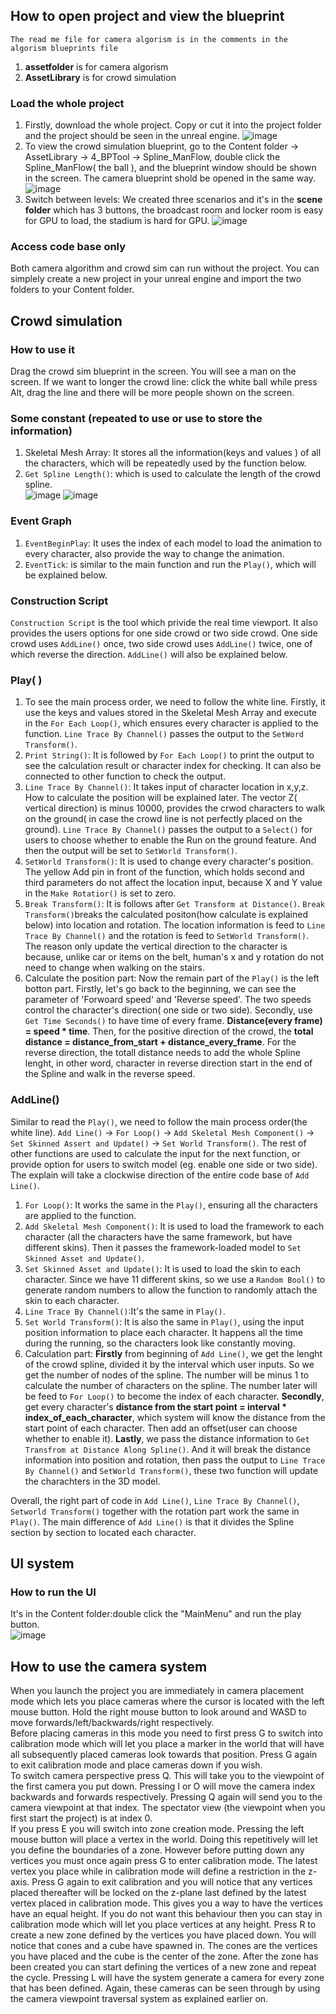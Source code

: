 ## How to open project and view the blueprint
    The read me file for camera algorism is in the comments in the algorism blueprints file
1. **assetfolder** is for camera algorism
2. **AssetLibrary** is for crowd simulation
### Load the whole project
1. Firstly, download the whole project. Copy or cut it into the project folder and the project should be seen in the unreal engine.
  ![image](https://github.com/1COASTLINE1/Blueprints_code/blob/main/Screen%20shot/3.png)
3. To view the crowd simulation blueprint, go to the Content folder -> AssetLibrary -> 4_BPTool -> Spline_ManFlow, double click the Spline_ManFlow( the ball ), and the blueprint window should be shown in the screen. The camera blueprint shold be opened in the same way.  
   ![image](https://github.com/1COASTLINE1/Blueprints_code/blob/main/Screen%20shot/4.png)
5. Switch between levels: We created three scenarios and it's in the **scene folder** which has 3 buttons, the broadcast room and locker room is easy for GPU to load, the stadium is hard for GPU.
   ![image](https://github.com/1COASTLINE1/Blueprints_code/blob/main/Screen%20shot/5.png)
### Access code base only
Both camera algorithm and crowd sim can run without the project. You can simplely create a new project in your unreal engine and import the two folders to your Content folder.
## Crowd simulation
### How to use it
Drag the crowd sim blueprint in the screen. You will see a man on the screen. If we want to longer the crowd line: click the white ball while press Alt, drag the line and there will be more people shown on the screen.
### Some constant (repeated to use or use to store the information) 
1. Skeletal Mesh Array: It stores all the information(keys and values ) of all the characters, which will be repeatedly used by the function below. 
2. `Get Spline Length()`: which is used to calculate the length of the crowd spline.  
![image](https://github.com/1COASTLINE1/Blueprints_code/blob/main/Screen%20shot/1.png)
![image](https://github.com/1COASTLINE1/Blueprints_code/blob/main/Screen%20shot/2.png) 
### Event Graph
1. `EventBeginPlay`: It uses the index of each model to load the animation to every character, also provide the way to change the animation.
2. `EventTick`: is similar to the main function and run the `Play()`, which will be explained below. 
### Construction Script
`Construction Script` is the tool which privide the real time viewport. It also provides the users options for one side crowd or two side crowd. One side crowd uses `AddLine()` once, two side crowd uses `AddLine()` twice, one of which reverse the direction. `AddLine()` will also be explained below.
### Play( )
1. To see the main process order, we need to follow the white line. Firstly, it use the keys and values stored in the Skeletal Mesh Array and execute in the `For Each Loop()`, which ensures every character is applied to the function. `Line Trace By Channel()` passes the output to the `SetWord Transform()`.
2. `Print String()`: It is followed by `For Each Loop()` to print the output to see the calculation result or character index for checking. It can also be connected to other function to check the output.
3. `Line Trace By Channel()`: It takes input of character location in x,y,z. How to calculate the position will be explained later. The vector Z( vertical direction) is minus 10000, provides the crwod characters to walk on the ground( in case the crowd line is not perfectly placed on the ground). `Line Trace By Channel()` passes the output to a `Select()` for users to choose whether to enable the Run on the ground feature. And then the output will be set to `SetWorld Transform()`.
4. `SetWorld Transform()`: It is used to change every character's position. The yellow Add pin in front of the function, which holds second and third parameters do not affect the location input, because X and Y value in the `Make Rotatior()` is set to zero.
5. `Break Transform()`: It is follows after `Get Transform at Distance()`. `Break Transform()`breaks the calculated positon(how calculate is explained below) into location and rotation. The location information is feed to `Line Trace By Channel()` and the rotation is feed to `SetWorld Transform()`. The reason only update the vertical direction to the character is because, unlike car or items on the belt, human's x and y rotation do not need to change when walking on the stairs.
6. Calculate the position part: Now the remain part of the `Play()` is the left botton part. Firstly, let's go back to the beginning, we can see the parameter of 'Forwoard speed' and 'Reverse speed'. The two speeds control the character's direction( one side or two side). Secondly, use `Get Time Seconds()` to have time of every frame. **Distance(every frame) =  speed * time**. Then, for the positive direction of the crowd, the **total distance = distance_from_start + distance_every_frame**. For the reverse direction, the totall distance needs to add the whole Spline lenght, in other word, character in reverse direction start in the end of the Spline and walk in the reverse speed.
### AddLine()
Similar to read the `Play()`, we need to follow the main process order(the white line). `Add Line()` -> `For Loop()` -> `Add Skeletal Mesh Component()` -> `Set Skinned Assert and Update()` -> `Set World Transform()`. The rest of other functions are used to calculate the input for the next function, or provide option for users to switch model (eg. enable one side or two side). The explain will take a clockwise direction of the entire code base of `Add Line()`.
1. `For Loop()`: It works the same in the `Play()`, ensuring all the characters are applied to the function.
2. `Add Skeletal Mesh Component()`: It is used to load the framework to each character (all the characters have the same framework, but have different skins). Then it passes the framework-loaded model to `Set Skinned Asset and Update()`.
3.   `Set Skinned Asset and Update()`: It is used to load the skin to each character. Since we have 11 different skins, so we use a `Random Bool()` to generate random numbers to allow the function to randomly attach the skin to each character.
4. `Line Trace By Channel()`:It's the same in `Play()`.
5. `Set World Transform()`: It is also the same in `Play()`, using the input position information to place each character. It happens all the time during the running, so the characters look like constantly moving.
6. Calculation part: **Firstly** from beginning of `Add Line()`, we get the lenght of the crowd spline, divided it by the interval which user inputs. So we get the number of nodes of the spline. The number will be minus 1 to calculate the number of characters on the spline. The number later will be feed to `For Loop()` to become the index of each character. **Secondly**, get every character's **distance from the start point = interval * index_of_each_character**, which system will know the distance from the start point of each character. Then add an offset(user can choose whether to enable it). **Lastly**, we pass the distance information to `Get Transfrom at Distance Along Spline()`. And it will break the distance information into position and rotation, then pass the output to `Line Trace By Channel()` and `SetWorld Transform()`, these two function will update the charachters in the 3D model.

Overall, the right part of code in `Add Line()`,  `Line Trace By Channel()`, `Setworld Transform()` together with the rotation part work the same in `Play()`.
The main difference of `Add Line()` is that it divides the Spline section by section to located each character.
## UI system
### How to run the UI 
It's in the Content folder:double click the "MainMenu" and run the play button.  
![image](https://github.com/1COASTLINE1/Blueprints_code/blob/main/Screen%20shot/ui.png) 

## How to use the camera system
When you launch the project you are immediately in camera placement mode which lets you place cameras where the cursor is located with the left mouse button. Hold the right mouse button to look around and WASD to move forwards/left/backwards/right respectively.  
Before placing cameras in this mode you need to first press G to switch into calibration mode which will let you place a marker in the world that will have all subsequently placed cameras look towards that position. Press G again to exit calibration mode and place cameras down if you wish.  
To switch camera perspective press Q. This will take you to the viewpoint of the first camera you put down. Pressing I or O will move the camera index backwards and forwards respectively. Pressing Q again will send you to the camera viewpoint at that index. The spectator view (the viewpoint when you first start the project) is at index 0.  
If you press E you will switch into zone creation mode. Pressing the left mouse button will place a vertex in the world. Doing this repetitively will let you define the boundaries of a zone. However before putting down any vertices you must once again press G to enter calibration mode. The latest vertex you place while in calibration mode will define a restriction in the z-axis. Press G again to exit calibration and you will notice that any vertices placed thereafter will be locked on the z-plane last defined by the latest vertex placed in calibration mode. This gives you a way to have the vertices have an equal height. If you do not want this behaviour then you can stay in calibration mode which will let you place vertices at any height. Press R to create a new zone defined by the vertices you have placed down. You will notice that cones and a cube have spawned in. The cones are the vertices you have placed and the cube is the center of the zone. After the zone has been created you can start defining the vertices of a new zone and repeat the cycle. Pressing L will have the system generate a camera for every zone that has been defined. Again, these cameras can be seen through by using the camera viewpoint traversal system as explained earlier on.
